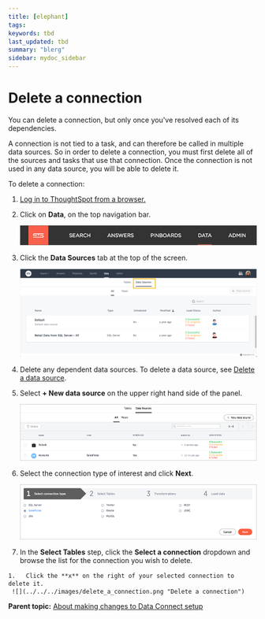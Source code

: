 ```yaml
---
title: [elephant]
tags: 
keywords: tbd
last_updated: tbd
summary: "blerg"
sidebar: mydoc_sidebar
---
```

# Delete a connection

You can delete a connection, but only once you've resolved each of its dependencies.

A connection is not tied to a task, and can therefore be called in multiple data sources. So in order to delete a connection, you must first delete all of the sources and tasks that use that connection. Once the connection is not used in any data source, you will be able to delete it.

To delete a connection:

1.   [Log in to ThoughtSpot from a browser.](../../../admin/setup/accessing.html#) 
2.   Click on **Data**, on the top navigation bar. 

     ![](../../../shared/conrefs/../../images/data_icon.png "Data") 

3.  Click the **Data Sources** tab at the top of the screen.

    ![](../../../shared/conrefs/../../images/data_sources_tab_created.png "Data Sources tab")

4.   Delete any dependent data sources. To delete a data source, see [Delete a data source](delete_data_source.html#).
5.   Select **+ New data source** on the upper right hand side of the panel. 

     ![](../../../images/new_data_source_created.png "New data source") 

6.   Select the connection type of interest and click **Next**. 

     ![](../../../images/lightweight_etl_select_connection.png "Select a connection type") 

7.   In the **Select Tables** step, click the **Select a connection** dropdown and browse the list for the connection you wish to delete. 

    1.   Click the **x** on the right of your selected connection to delete it. 
     ![](../../../images/delete_a_connection.png "Delete a connection") 


**Parent topic:** [About making changes to Data Connect setup](../../../data_connect/data_connect/making_changes/about_changing_etl_jobs.html)

